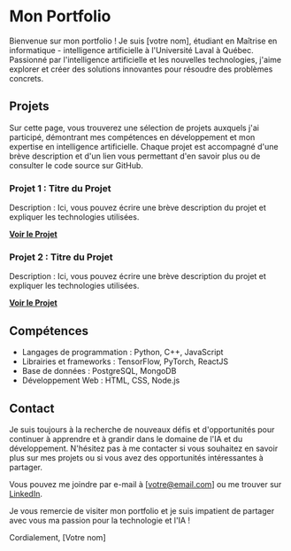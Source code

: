 # Mon Portfolio

Bienvenue sur mon portfolio ! Je suis [votre nom], étudiant en Maîtrise en informatique - intelligence artificielle à l'Université Laval à Québec. Passionné par l'intelligence artificielle et les nouvelles technologies, j'aime explorer et créer des solutions innovantes pour résoudre des problèmes concrets.

## Projets

Sur cette page, vous trouverez une sélection de projets auxquels j'ai participé, démontrant mes compétences en développement et mon expertise en intelligence artificielle. Chaque projet est accompagné d'une brève description et d'un lien vous permettant d'en savoir plus ou de consulter le code source sur GitHub.

### Projet 1 : Titre du Projet

Description : Ici, vous pouvez écrire une brève description du projet et expliquer les technologies utilisées.

[**Voir le Projet**](lien_vers_le_projet)

### Projet 2 : Titre du Projet

Description : Ici, vous pouvez écrire une brève description du projet et expliquer les technologies utilisées.

[**Voir le Projet**](lien_vers_le_projet)

## Compétences

- Langages de programmation : Python, C++, JavaScript
- Librairies et frameworks : TensorFlow, PyTorch, ReactJS
- Base de données : PostgreSQL, MongoDB
- Développement Web : HTML, CSS, Node.js

## Contact

Je suis toujours à la recherche de nouveaux défis et d'opportunités pour continuer à apprendre et à grandir dans le domaine de l'IA et du développement. N'hésitez pas à me contacter si vous souhaitez en savoir plus sur mes projets ou si vous avez des opportunités intéressantes à partager.

Vous pouvez me joindre par e-mail à [votre@email.com] ou me trouver sur [LinkedIn](lien_vers_votre_profil_LinkedIn).

Je vous remercie de visiter mon portfolio et je suis impatient de partager avec vous ma passion pour la technologie et l'IA !

Cordialement,
[Votre nom]
